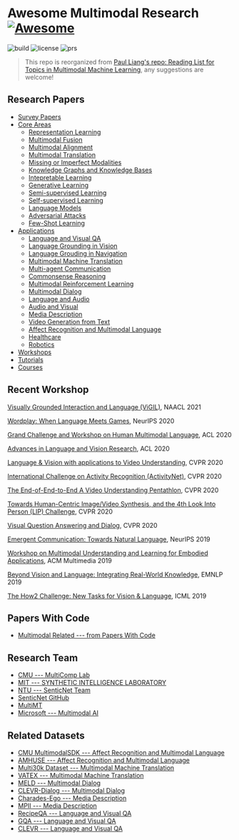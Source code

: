# Awesome Multimodal Research [![Awesome](https://cdn.rawgit.com/sindresorhus/awesome/d7305f38d29fed78fa85652e3a63e154dd8e8829/media/badge.svg)](https://github.com/sindresorhus/awesome)

![build](https://img.shields.io/badge/build-passing-brightgreen.svg)
![license](https://img.shields.io/badge/License-MIT-brightgreen.svg)
![prs](https://img.shields.io/badge/PRs-welcome-brightgreen.svg)

> This repo is reorganized from [Paul Liang's repo: Reading List for Topics in Multimodal Machine Learning](https://github.com/pliang279/awesome-multimodal-ml), any suggestions are welcome! 


## Research Papers

* [Survey Papers](https://github.com/Eurus-Holmes/Awesome-Multimodal-Research/tree/master/papers/Survey-Papers)
* [Core Areas](https://github.com/Eurus-Holmes/Awesome-Multimodal-Research/tree/master/papers/Core-Areas)
  * [Representation Learning](https://github.com/Eurus-Holmes/Awesome-Multimodal-Research/tree/master/papers/Core-Areas/Representation-Learning)
  * [Multimodal Fusion](https://github.com/Eurus-Holmes/Awesome-Multimodal-Research/tree/master/papers/Core-Areas/Multimodal-Fusion)
  * [Multimodal Alignment](https://github.com/Eurus-Holmes/Awesome-Multimodal-Research/tree/master/papers/Core-Areas/Multimodal-Alignment)
  * [Multimodal Translation](https://github.com/Eurus-Holmes/Awesome-Multimodal-Research/tree/master/papers/Core-Areas/Multimodal-Translation)
  * [Missing or Imperfect Modalities](https://github.com/Eurus-Holmes/Awesome-Multimodal-Research/tree/master/papers/Core-Areas/Missing-or-Imperfect-Modalities)
  * [Knowledge Graphs and Knowledge Bases](https://github.com/Eurus-Holmes/Awesome-Multimodal-Research/tree/master/papers/Core-Areas/Knowledge-Graphs-and-Knowledge-Bases)
  * [Intepretable Learning](https://github.com/Eurus-Holmes/Awesome-Multimodal-Research/tree/master/papers/Core-Areas/Intepretable-Learning)
  * [Generative Learning](https://github.com/Eurus-Holmes/Awesome-Multimodal-Research/tree/master/papers/Core-Areas/Generative-Learning)
  * [Semi-supervised Learning](https://github.com/Eurus-Holmes/Awesome-Multimodal-Research/tree/master/papers/Core-Areas/Semi-supervised-Learning)
  * [Self-supervised Learning](https://github.com/Eurus-Holmes/Awesome-Multimodal-Research/tree/master/papers/Core-Areas/Self-supervised-Learning)
  * [Language Models](https://github.com/Eurus-Holmes/Awesome-Multimodal-Research/tree/master/papers/Core-Areas/Language-Models)
  * [Adversarial Attacks](https://github.com/Eurus-Holmes/Awesome-Multimodal-Research/tree/master/papers/Core-Areas/Adversarial-Attacks)
  * [Few-Shot Learning](https://github.com/Eurus-Holmes/Awesome-Multimodal-Research/tree/master/papers/Core-Areas/Few-Shot-Learning)
* [Applications](https://github.com/Eurus-Holmes/Awesome-Multimodal-Research/tree/master/papers/Applications)
  * [Language and Visual QA](https://github.com/Eurus-Holmes/Awesome-Multimodal-Research/tree/master/papers/Applications/Language-and-Visual-QA)
  * [Language Grounding in Vision](https://github.com/Eurus-Holmes/Awesome-Multimodal-Research/tree/master/papers/Applications/Language-Grounding-in-Vision)
  * [Language Grouding in Navigation](https://github.com/Eurus-Holmes/Awesome-Multimodal-Research/tree/master/papers/Applications/Language-Grouding-in-Navigation)
  * [Multimodal Machine Translation](https://github.com/Eurus-Holmes/Awesome-Multimodal-Research/tree/master/papers/Applications/Multimodal-Machine-Translation)
  * [Multi-agent Communication](https://github.com/Eurus-Holmes/Awesome-Multimodal-Research/tree/master/papers/Applications/Multi-agent-Communication)
  * [Commonsense Reasoning](https://github.com/Eurus-Holmes/Awesome-Multimodal-Research/tree/master/papers/Applications/Commonsense-Reasoning)
  * [Multimodal Reinforcement Learning](https://github.com/Eurus-Holmes/Awesome-Multimodal-Research/tree/master/papers/Applications/Multimodal-Reinforcement-Learning)
  * [Multimodal Dialog](https://github.com/Eurus-Holmes/Awesome-Multimodal-Research/tree/master/papers/Applications/Multimodal-Dialog)
  * [Language and Audio](https://github.com/Eurus-Holmes/Awesome-Multimodal-Research/tree/master/papers/Applications/Language-and-Audio)
  * [Audio and Visual](https://github.com/Eurus-Holmes/Awesome-Multimodal-Research/tree/master/papers/Applications/Audio-and-Visual)
  * [Media Description](https://github.com/Eurus-Holmes/Awesome-Multimodal-Research/tree/master/papers/Applications/Media-Description)
  * [Video Generation from Text](https://github.com/Eurus-Holmes/Awesome-Multimodal-Research/tree/master/papers/Applications/Video-Generation-from-Text)
  * [Affect Recognition and Multimodal Language](https://github.com/Eurus-Holmes/Awesome-Multimodal-Research/tree/master/papers/Applications/Affect-Recognition-and-Multimodal-Language)
  * [Healthcare](https://github.com/Eurus-Holmes/Awesome-Multimodal-Research/tree/master/papers/Applications/Healthcare)
  * [Robotics](https://github.com/Eurus-Holmes/Awesome-Multimodal-Research/tree/master/papers/Applications/Robotics)
* [Workshops](https://github.com/Eurus-Holmes/Awesome-Multimodal-Research/tree/master/workshops)
* [Tutorials](https://github.com/Eurus-Holmes/Awesome-Multimodal-Research/tree/master/tutorials)
* [Courses](https://github.com/Eurus-Holmes/Awesome-Multimodal-Research/tree/master/courses)


## Recent Workshop

[Visually Grounded Interaction and Language (ViGIL)](https://vigilworkshop.github.io/), NAACL 2021

[Wordplay: When Language Meets Games](https://wordplay-workshop.github.io/), NeurIPS 2020

[Grand Challenge and Workshop on Human Multimodal Language](http://multicomp.cs.cmu.edu/acl2020multimodalworkshop/), ACL 2020

[Advances in Language and Vision Research](https://alvr-workshop.github.io/), ACL 2020

[Language & Vision with applications to Video Understanding](https://languageandvision.github.io/), CVPR 2020

[International Challenge on Activity Recognition (ActivityNet)](http://activity-net.org/challenges/2020/), CVPR 2020

[The End-of-End-to-End A Video Understanding Pentathlon](https://www.robots.ox.ac.uk/~vgg/challenges/video-pentathlon/), CVPR 2020

[Towards Human-Centric Image/Video Synthesis, and the 4th Look Into Person (LIP) Challenge](https://vuhcs.github.io/), CVPR 2020

[Visual Question Answering and Dialog](https://visualqa.org/workshop), CVPR 2020

[Emergent Communication: Towards Natural Language](https://sites.google.com/view/emecom2019), NeurIPS 2019

[Workshop on Multimodal Understanding and Learning for Embodied Applications](https://sites.google.com/view/mulea2019/home), ACM Multimedia 2019

[Beyond Vision and Language: Integrating Real-World Knowledge](https://www.lantern.uni-saarland.de/), EMNLP 2019

[The How2 Challenge: New Tasks for Vision & Language](https://srvk.github.io/how2-challenge/), ICML 2019






## Papers With Code

  - [Multimodal Related --- from Papers With Code](https://paperswithcode.com/search?q=multimodal)


## Research Team
  - [CMU --- MultiComp Lab](http://multicomp.cs.cmu.edu/)
  - [MIT --- SYNTHETIC INTELLIGENCE LABORATORY](http://synthintel.org/)
  - [NTU --- SenticNet Team](http://sentic.net/)
  - [SenticNet GitHub](https://github.com/SenticNet)
  - [MultiMT](https://multimt.github.io/)
  - [Microsoft --- Multimodal AI](https://multimodalai.azurewebsites.net/)
  

## Related Datasets

  - [CMU MultimodalSDK --- Affect Recognition and Multimodal Language](https://github.com/A2Zadeh/CMU-MultimodalSDK)
  - [AMHUSE --- Affect Recognition and Multimodal Language](http://amhuse.phuselab.di.unimi.it/)
  - [Multi30k Dataset --- Multimodal Machine Translation](https://github.com/multi30k/dataset)
  - [VATEX --- Multimodal Machine Translation](http://vatex.org/main/index.html)
  - [MELD --- Multimodal Dialog](https://affective-meld.github.io/)
  - [CLEVR-Dialog --- Multimodal Dialog](https://github.com/satwikkottur/clevr-dialog)
  - [Charades-Ego --- Media Description](https://allenai.org/plato/charades/)
  - [MPII --- Media Description](https://www.mpi-inf.mpg.de/departments/computer-vision-and-machine-learning/research/vision-and-language/mpii-movie-description-dataset/)
  - [RecipeQA --- Language and Visual QA](https://hucvl.github.io/recipeqa/)
  - [GQA --- Language and Visual QA](https://cs.stanford.edu/people/dorarad/gqa/)
  - [CLEVR --- Language and Visual QA](https://github.com/facebookresearch/clevr-dataset-gen)
